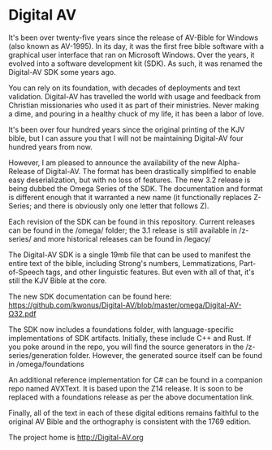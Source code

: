 # Digital AV

It's been over twenty-five years since the release of AV-Bible for Windows (also known as AV-1995). In its day, it was the first free bible software with a graphical user interface that ran on Microsoft Windows. Over the years, it evolved into a software development kit (SDK). As such, it was renamed the Digital-AV SDK some years ago.

You can rely on its foundation, with decades of deployments and text validation. Digital-AV has travelled the world with usage and feedback from Christian missionaries who used it as part of their ministries. Never making a dime, and pouring in a healthy chuck of my life, it has been a labor of love.

It's been over four hundred years since the original printing of the KJV bible, but I can assure you that I will not be maintaining Digital-AV four hundred years from now.

However, I am pleased to announce the availability of the new Alpha-Release of Digital-AV. The format has been drastically simplified to enable easy deserialization, but with no loss of features. The new 3.2 release is being dubbed the Omega Series of the SDK.  The documentation and format is different enough that it warranted a new name (it functionally replaces Z-Series; and there is obviously only one letter that follows Z).

Each revision of the SDK can be found in this repository. Current releases can be found in the /omega/ folder; the 3.1 release is still available in /z-series/ and more historical releases can be found in /legacy/

The Digital-AV SDK is a single 19mb file that can be used to manifest the entire text of the bible, including Strong's numbers, Lemmatizations, Part-of-Speech tags, and other linguistic features. But even with all of that, it's still the KJV Bible at the core.

The new SDK documentation can be found here:
https://github.com/kwonus/Digital-AV/blob/master/omega/Digital-AV-Ω32.pdf

The SDK now includes a foundations folder, with language-specific implementations of SDK artifacts. Initially, these include C++ and Rust. If you poke around in the repo, you will find the source generators in the /z-series/generation folder. However, the generated source itself can be found in /omega/foundations

An additional reference implementation for C# can be found in a companion repo named AVXText. It is based upon the Z14 release. It is soon to be replaced with a foundations release as per the above documentation link.

Finally, all of the text in each of these digital editions remains faithful to the original AV Bible and the orthography is consistent with the 1769 edition.

The project home is http://Digital-AV.org
